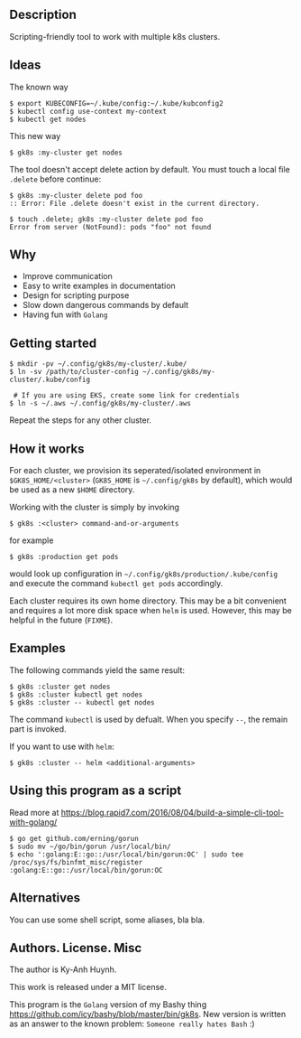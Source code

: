 ## Description

Scripting-friendly tool to work with multiple k8s clusters.

## Ideas

The known way

```
$ export KUBECONFIG=~/.kube/config:~/.kube/kubconfig2
$ kubectl config use-context my-context
$ kubectl get nodes
```

This new way

```
$ gk8s :my-cluster get nodes
```

The tool doesn't accept delete action by default. You must touch a local
file `.delete` before continue:

```
$ gk8s :my-cluster delete pod foo
:: Error: File .delete doesn't exist in the current directory.

$ touch .delete; gk8s :my-cluster delete pod foo
Error from server (NotFound): pods "foo" not found
```

## Why

* Improve communication
* Easy to write examples in documentation
* Design for scripting purpose
* Slow down dangerous commands by default
* Having fun with `Golang`

## Getting started

```
$ mkdir -pv ~/.config/gk8s/my-cluster/.kube/
$ ln -sv /path/to/cluster-config ~/.config/gk8s/my-cluster/.kube/config

 # If you are using EKS, create some link for credentials
$ ln -s ~/.aws ~/.config/gk8s/my-cluster/.aws
```

Repeat the steps for any other cluster.

## How it works

For each cluster, we provision its seperated/isolated
environment in `$GK8S_HOME/<cluster>`
(`GK8S_HOME` is `~/.config/gk8s` by default),
which would be used as a new `$HOME` directory.

Working with the cluster is simply by invoking

```
$ gk8s :<cluster> command-and-or-arguments
```

for example

```
$ gk8s :production get pods
```

would look up configuration in `~/.config/gk8s/production/.kube/config`
and execute the command `kubectl get pods` accordingly.

Each cluster requires its own home directory. This may be a bit
convenient and requires a lot more disk space when `helm` is used.
However, this may be helpful in the future (`FIXME`).

## Examples

The following commands yield the same result:

```
$ gk8s :cluster get nodes
$ gk8s :cluster kubectl get nodes
$ gk8s :cluster -- kubectl get nodes
```
The command `kubectl` is used by defualt.
When you specify `--`, the remain part is invoked.

If you want to use with `helm`:

```
$ gk8s :cluster -- helm <additional-arguments>
```

## Using this program as a script

Read more at https://blog.rapid7.com/2016/08/04/build-a-simple-cli-tool-with-golang/

```
$ go get github.com/erning/gorun
$ sudo mv ~/go/bin/gorun /usr/local/bin/
$ echo ':golang:E::go::/usr/local/bin/gorun:OC' | sudo tee /proc/sys/fs/binfmt_misc/register
:golang:E::go::/usr/local/bin/gorun:OC
```

## Alternatives

You can use some shell script, some aliases, bla bla.

## Authors. License. Misc

The author is Ky-Anh Huynh.

This work is released under a MIT license.

This program is the `Golang` version of my Bashy thing
https://github.com/icy/bashy/blob/master/bin/gk8s.
New version is written as an answer to the known problem:
`Someone really hates Bash` :)
